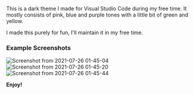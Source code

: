 This is a dark theme I made for Visual Studio Code during my free time. It mostly consists of pink, blue and purple tones with a little bit of green and yellow.

I made this purely for fun, I'll maintain it in my free time.

### Example Screenshots
![Screenshot from 2021-07-26 01-45-04](https://user-images.githubusercontent.com/47794149/126915780-b6c51d77-bab0-4f9f-b284-8942532555f3.png)
![Screenshot from 2021-07-26 01-45-20](https://user-images.githubusercontent.com/47794149/126915784-13a3d00c-8c00-480c-a9b4-368eb428331b.png)
![Screenshot from 2021-07-26 01-45-44](https://user-images.githubusercontent.com/47794149/126915785-fc460f97-a4f9-43ce-b93f-1bfb46493b38.png)

**Enjoy!**
